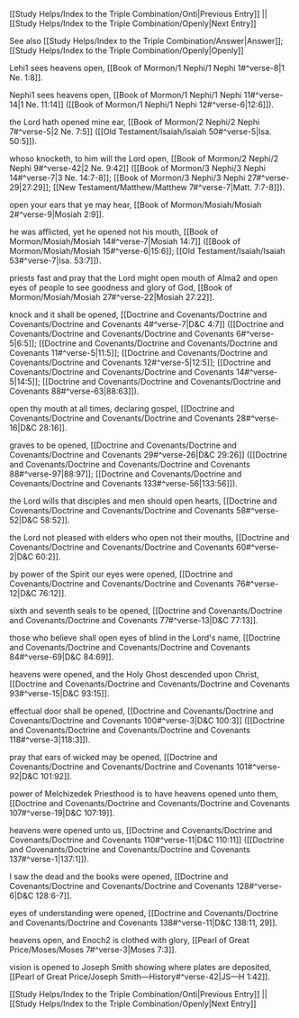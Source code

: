 [[Study Helps/Index to the Triple Combination/Onti|Previous Entry]]  ||  [[Study Helps/Index to the Triple Combination/Openly|Next Entry]]

 See also [[Study Helps/Index to the Triple Combination/Answer|Answer]]; [[Study Helps/Index to the Triple Combination/Openly|Openly]]

 Lehi1 sees heavens open, [[Book of Mormon/1 Nephi/1 Nephi 1#^verse-8|1 Ne. 1:8]].

 Nephi1 sees heavens open, [[Book of Mormon/1 Nephi/1 Nephi 11#^verse-14|1 Ne. 11:14]] ([[Book of Mormon/1 Nephi/1 Nephi 12#^verse-6|12:6]]).

 the Lord hath opened mine ear, [[Book of Mormon/2 Nephi/2 Nephi 7#^verse-5|2 Ne. 7:5]] ([[Old Testament/Isaiah/Isaiah 50#^verse-5|Isa. 50:5]]).

 whoso knocketh, to him will the Lord open, [[Book of Mormon/2 Nephi/2 Nephi 9#^verse-42|2 Ne. 9:42]] ([[Book of Mormon/3 Nephi/3 Nephi 14#^verse-7|3 Ne. 14:7-8]]; [[Book of Mormon/3 Nephi/3 Nephi 27#^verse-29|27:29]]; [[New Testament/Matthew/Matthew 7#^verse-7|Matt. 7:7-8]]).

 open your ears that ye may hear, [[Book of Mormon/Mosiah/Mosiah 2#^verse-9|Mosiah 2:9]].

 he was afflicted, yet he opened not his mouth, [[Book of Mormon/Mosiah/Mosiah 14#^verse-7|Mosiah 14:7]] ([[Book of Mormon/Mosiah/Mosiah 15#^verse-6|15:6]]; [[Old Testament/Isaiah/Isaiah 53#^verse-7|Isa. 53:7]]).

 priests fast and pray that the Lord might open mouth of Alma2 and open eyes of people to see goodness and glory of God, [[Book of Mormon/Mosiah/Mosiah 27#^verse-22|Mosiah 27:22]].

 knock and it shall be opened, [[Doctrine and Covenants/Doctrine and Covenants/Doctrine and Covenants 4#^verse-7|D&C 4:7]] ([[Doctrine and Covenants/Doctrine and Covenants/Doctrine and Covenants 6#^verse-5|6:5]]; [[Doctrine and Covenants/Doctrine and Covenants/Doctrine and Covenants 11#^verse-5|11:5]]; [[Doctrine and Covenants/Doctrine and Covenants/Doctrine and Covenants 12#^verse-5|12:5]]; [[Doctrine and Covenants/Doctrine and Covenants/Doctrine and Covenants 14#^verse-5|14:5]]; [[Doctrine and Covenants/Doctrine and Covenants/Doctrine and Covenants 88#^verse-63|88:63]]).

 open thy mouth at all times, declaring gospel, [[Doctrine and Covenants/Doctrine and Covenants/Doctrine and Covenants 28#^verse-16|D&C 28:16]].

 graves to be opened, [[Doctrine and Covenants/Doctrine and Covenants/Doctrine and Covenants 29#^verse-26|D&C 29:26]] ([[Doctrine and Covenants/Doctrine and Covenants/Doctrine and Covenants 88#^verse-97|88:97]]; [[Doctrine and Covenants/Doctrine and Covenants/Doctrine and Covenants 133#^verse-56|133:56]]).

 the Lord wills that disciples and men should open hearts, [[Doctrine and Covenants/Doctrine and Covenants/Doctrine and Covenants 58#^verse-52|D&C 58:52]].

 the Lord not pleased with elders who open not their mouths, [[Doctrine and Covenants/Doctrine and Covenants/Doctrine and Covenants 60#^verse-2|D&C 60:2]].

 by power of the Spirit our eyes were opened, [[Doctrine and Covenants/Doctrine and Covenants/Doctrine and Covenants 76#^verse-12|D&C 76:12]].

 sixth and seventh seals to be opened, [[Doctrine and Covenants/Doctrine and Covenants/Doctrine and Covenants 77#^verse-13|D&C 77:13]].

 those who believe shall open eyes of blind in the Lord's name, [[Doctrine and Covenants/Doctrine and Covenants/Doctrine and Covenants 84#^verse-69|D&C 84:69]].

 heavens were opened, and the Holy Ghost descended upon Christ, [[Doctrine and Covenants/Doctrine and Covenants/Doctrine and Covenants 93#^verse-15|D&C 93:15]].

 effectual door shall be opened, [[Doctrine and Covenants/Doctrine and Covenants/Doctrine and Covenants 100#^verse-3|D&C 100:3]] ([[Doctrine and Covenants/Doctrine and Covenants/Doctrine and Covenants 118#^verse-3|118:3]]).

 pray that ears of wicked may be opened, [[Doctrine and Covenants/Doctrine and Covenants/Doctrine and Covenants 101#^verse-92|D&C 101:92]].

 power of Melchizedek Priesthood is to have heavens opened unto them, [[Doctrine and Covenants/Doctrine and Covenants/Doctrine and Covenants 107#^verse-19|D&C 107:19]].

 heavens were opened unto us, [[Doctrine and Covenants/Doctrine and Covenants/Doctrine and Covenants 110#^verse-11|D&C 110:11]] ([[Doctrine and Covenants/Doctrine and Covenants/Doctrine and Covenants 137#^verse-1|137:1]]).

 I saw the dead and the books were opened, [[Doctrine and Covenants/Doctrine and Covenants/Doctrine and Covenants 128#^verse-6|D&C 128:6-7]].

 eyes of understanding were opened, [[Doctrine and Covenants/Doctrine and Covenants/Doctrine and Covenants 138#^verse-11|D&C 138:11, 29]].

 heavens open, and Enoch2 is clothed with glory, [[Pearl of Great Price/Moses/Moses 7#^verse-3|Moses 7:3]].

 vision is opened to Joseph Smith showing where plates are deposited, [[Pearl of Great Price/Joseph Smith—History#^verse-42|JS—H 1:42]].

[[Study Helps/Index to the Triple Combination/Onti|Previous Entry]]  ||  [[Study Helps/Index to the Triple Combination/Openly|Next Entry]]